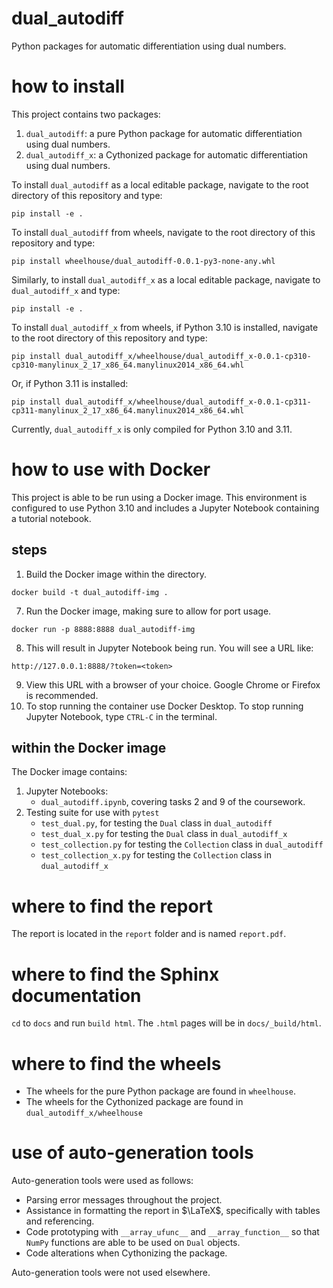 # dual_autodiff
Python packages for automatic differentiation using dual numbers.

# how to install
This project contains two packages:
1. `dual_autodiff`: a pure Python package for automatic differentiation using dual numbers.
2. `dual_autodiff_x`: a Cythonized package for automatic differentiation using dual numbers.

To install `dual_autodiff` as a local editable package, navigate to the root directory of this repository and type:
```
pip install -e .
```

To install `dual_autodiff` from wheels, navigate to the root directory of this repository and type:
```
pip install wheelhouse/dual_autodiff-0.0.1-py3-none-any.whl
```


Similarly, to install `dual_autodiff_x` as a local editable package, navigate to `dual_autodiff_x` and type:
```
pip install -e .
```

To install `dual_autodiff_x` from wheels, if Python 3.10 is installed, navigate to the root directory of this repository and type:

```
pip install dual_autodiff_x/wheelhouse/dual_autodiff_x-0.0.1-cp310-cp310-manylinux_2_17_x86_64.manylinux2014_x86_64.whl
```

Or, if Python 3.11 is installed:
```
pip install dual_autodiff_x/wheelhouse/dual_autodiff_x-0.0.1-cp311-cp311-manylinux_2_17_x86_64.manylinux2014_x86_64.whl
```

Currently, `dual_autodiff_x` is only compiled for Python 3.10 and 3.11.

# how to use with Docker
This project is able to be run using a Docker image. This environment is configured to use Python 3.10 and includes a Jupyter Notebook containing a tutorial notebook.

## steps

1. Build the Docker image within the directory.
```
docker build -t dual_autodiff-img .
```
7. Run the Docker image, making sure to allow for port usage.
```
docker run -p 8888:8888 dual_autodiff-img
```
8. This will result in Jupyter Notebook being run. You will see a URL like:
```
http://127.0.0.1:8888/?token=<token>
```
9. View this URL with a browser of your choice. Google Chrome or Firefox is recommended.
10. To stop running the container use Docker Desktop. To stop running Jupyter Notebook, type `CTRL-C` in the terminal.

## within the Docker image
The Docker image contains:
1. Jupyter Notebooks:
    - `dual_autodiff.ipynb`, covering tasks 2 and 9 of the coursework.
2. Testing suite for use with `pytest`
    - `test_dual.py`, for testing the `Dual` class in `dual_autodiff`
    - `test_dual_x.py` for testing the `Dual` class in `dual_autodiff_x`
    - `test_collection.py` for testing the `Collection` class in `dual_autodiff` 
    - `test_collection_x.py` for testing the `Collection` class in `dual_autodiff_x` 

# where to find the report
The report is located in the `report` folder and is named `report.pdf`.

# where to find the Sphinx documentation
`cd` to `docs` and run `build html`. The `.html` pages will be in `docs/_build/html`.

# where to find the wheels
- The wheels for the pure Python package are found in `wheelhouse`.
- The wheels for the Cythonized package are found in `dual_autodiff_x/wheelhouse`

# use of auto-generation tools
Auto-generation tools were used as follows:
- Parsing error messages throughout the project.
- Assistance in formatting the report in $\LaTeX$, specifically with tables and referencing.
- Code prototyping with `__array_ufunc__` and `__array_function__` so that `NumPy` functions are able to be used on `Dual` objects.
- Code alterations when Cythonizing the package.

Auto-generation tools were not used elsewhere.